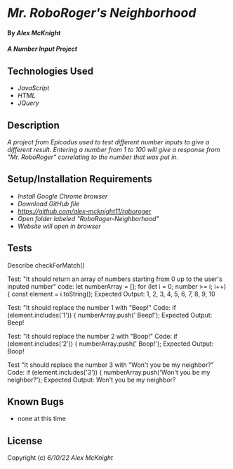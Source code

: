 # _Mr. RoboRoger's Neighborhood_

#### By _**Alex McKnight**_

#### _A Number Input Project_

## Technologies Used

- _JavaScript_
- _HTML_
- _JQuery_

## Description

_A project from Epicodus used to test different number inputs to give a different result. Entering a number from 1 to 100 will give a response from "Mr. RoboRoger" correlating to the number that was put in._

## Setup/Installation Requirements

- _Install Google Chrome browser_
- _Download GitHub file_
- _https://github.com/alex-mcknight11/roboroger_
- _Open folder labeled "RoboRoger-Neighborhood"_
- _Website will open in browser_

## Tests

Describe checkForMatch()

Test: "It should return an array of numbers starting from 0 up to the user's inputed number"
code: let numberArray = [];
	    for (let i = 0; number >= i; i++) {
		  const element = i.toString();
Expected Output: 1, 2, 3, 4, 5, 6, 7, 8, 9, 10

Test: "It should replace the number 1 with "Beep!"
Code: if (element.includes('1')) {
			numberArray.push(' Beep!');
Expected Output: Beep!

Test: "It should replace the number 2 with "Boop!"
Code: if (element.includes('2')) {
			numberArray.push(' Boop!');
Expected Output: Boop!

Test "It should replace the number 3 with "Won't you be my neighbor?"
Code: if (element.includes('3')) {
      numberArray.push('Won't you be my neighbor?');
Expected Output: Won't you be my neighbor?


## Known Bugs

- none at this time

## License

Copyright (c) _6/10/22_ _Alex McKnight_
